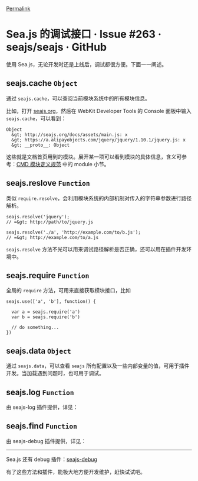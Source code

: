 [Permalink](https://github.com/seajs/seajs/issues/263 "Permalink to Sea.js 的调试接口 · Issue #263 · seajs/seajs · GitHub")

# Sea.js 的调试接口 · Issue #263 · seajs/seajs · GitHub

使用 Sea.js，无论开发时还是上线后，调试都很方便。下面一一阐述。

## seajs.cache `Object`

通过 `seajs.cache`，可以查阅当前模块系统中的所有模块信息。

比如，打开 [seajs.org][1]，然后在 WebKit Developer Tools 的 Console 面板中输入 `seajs.cache`，可以看到：


    Object
      &gt; http://seajs.org/docs/assets/main.js: x
      &gt; https://a.alipayobjects.com/jquery/jquery/1.10.1/jquery.js: x
      &gt; __proto__: Object


这些就是文档首页用到的模块。展开某一项可以看到模块的具体信息，含义可参考：[CMD 模块定义规范][2] 中的 module 小节。

## seajs.reslove `Function`

类似 `require.resolve`，会利用模块系统的内部机制对传入的字符串参数进行路径解析。


    seajs.resolve('jquery');
    // =&gt; http://path/to/jquery.js

    seajs.resolve('./a', 'http://example.com/to/b.js');
    // =&gt; http://example.com/to/a.js



`seajs.resolve` 方法不光可以用来调试路径解析是否正确，还可以用在插件开发环境中。

## seajs.require `Function`

全局的 `require` 方法，可用来直接获取模块接口，比如


    seajs.use(['a', 'b'], function() {

      var a = seajs.require('a')
      var b = seajs.require('b')

      // do something...
    })


## seajs.data `Object`

通过 `seajs.data`，可以查看 `seajs` 所有配置以及一些内部变量的值，可用于插件开发。当加载遇到问题时，也可用于调试。

## seajs.log `Function`

由 seajs-log 插件提供，详见：

## seajs.find `Function`

由 seajs-debug 插件提供，详见：

* * *

Sea.js 还有 debug 插件：[seajs-debug][3]

有了这些方法和插件，能极大地方便开发维护，赶快试试吧。

   [1]: http://seajs.org/
   [2]: https://github.com/seajs/seajs/issues/242
   [3]: https://github.com/seajs/seajs-debug
  
